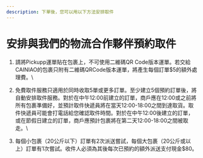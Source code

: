 ```yaml
---
description: 下單後，您可以用以下方法安排取件
---
```


# 安排與我們的物流合作夥伴預約取件

1. 請將Pickupp運單貼在包裹上，不可使用二維碼QR Code版本運單。若交給CAINIAO的包裹只附有二維碼QRCode版本運單，將產生每個訂單$5的額外處理費。\

2. 免費取件服務只適用於同時收取5單或更多訂單。至少建立5個預約訂單後，將自動安排取件服務。對於在中午12:00前建立的訂單，商戶應在12:00或之前將所有包裹準備好，並預計取件快遞員將在當天12:00-18:00之間到達取貨。取件快遞員可能會打電話給您確認取件時間。對於在中午12:00後建立的訂單，或在節假日建立的訂單，商戶應預計包裹將在第二天12:00-18:00之間被取走。\

3. 每個小包裹（20公斤以下）訂單有2次派送嘗試，每個大包裹（20公斤或以上）訂單有1次嘗試。收件人必須為其後每次已預約的額外派送支付現金$80。
